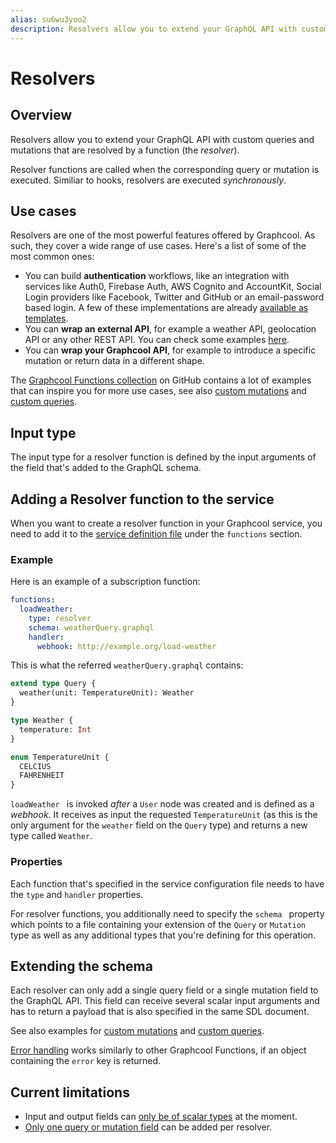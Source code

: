 ```yaml
---
alias: su6wu3yoo2
description: Resolvers allow you to extend your GraphQL API with custom queries and mutations that are resolved by a function.
---
```



# Resolvers

## Overview

Resolvers allow you to extend your GraphQL API with custom queries and mutations that are resolved by a function (the _resolver_).

Resolver functions are called when the corresponding query or mutation is executed. Similiar to hooks, resolvers are executed _synchronously_.

## Use cases

Resolvers are one of the most powerful features offered by Graphcool. As such, they cover a wide range of use cases. Here's a list of some of the most common ones:

* You can build **authentication** workflows, like an integration with services like Auth0, Firebase Auth, AWS Cognito and AccountKit, Social Login providers like Facebook, Twitter and GitHub or an email-password based login. A few of these implementations are already [available as templates](https://github.com/graphcool/templates/tree/master/auth).
* You can **wrap an external API**, for example a weather API, geolocation API or any other REST API. You can check some examples [here](https://github.com/graphcool/templates).
* You can **wrap your Graphcool API**, for example to introduce a specific mutation or return data in a different shape.

The [Graphcool Functions collection](https://github.com/graphcool/templates/) on GitHub contains a lot of examples that can inspire you for more use cases, see also [custom mutations](!alias-nia9nushae#custom-mutations) and [custom queries](!alias-ol0yuoz6go#custom-queries).

## Input type

The input type for a resolver function is defined by the input arguments of the field that's added to the GraphQL schema.

## Adding a Resolver function to the service

When you want to create a resolver function in your Graphcool service, you need to add it to the [service definition file](!alias-opheidaix3#service-definition) under the `functions` section.

### Example

Here is an example of a subscription function:

```yaml
functions:
  loadWeather:
    type: resolver
    schema: weatherQuery.graphql
    handler:
      webhook: http://example.org/load-weather
```

This is what the referred `weatherQuery.graphql` contains:

```graphql
extend type Query {
  weather(unit: TemperatureUnit): Weather
}

type Weather {
  temperature: Int
}

enum TemperatureUnit {
  CELCIUS
  FAHRENHEIT
}
```

`loadWeather ` is invoked _after_ a `User` node was created and is defined as a _webhook_. It receives as input the requested `TemperatureUnit` (as this is the only argument for the `weather` field on the `Query` type) and returns a new type called `Weather`.

### Properties

Each function that's specified in the service configuration file needs to have the `type` and `handler` properties.

For resolver functions, you additionally need to specify the `schema ` property which points to a file containing your extension of the `Query` or `Mutation` type as well as any additional types that you're defining for this operation.


## Extending the schema

Each resolver can only add a single query field or a single mutation field to the GraphQL API. This field can receive several scalar input arguments and has to return a payload that is also specified in the same SDL document.

See also examples for [custom mutations](!alias-ol0yuoz6go#custom-mutations) and [custom queries](!alias-nia9nushae#custom-queries).

[Error handling](!alias-geihakoh4e) works similarly to other Graphcool Functions, if an object containing the `error` key is returned.

## Current limitations

* Input and output fields can [only be of scalar types](https://github.com/graphcool/framework/issues/743) at the moment.
* [Only one query or mutation field](https://github.com/graphcool/framework/issues/326) can be added per resolver.
